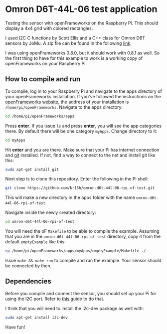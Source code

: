 Omron D6T-44L-06 test application
=================================

Testing the sensor with openFrameworks on the Raspberry Pi. This should display a 4x4 grid with colored rectangles.

I used I2C C functions by Scott Ellis and a C++ class for Omron D6T sensors by JoMu. A zip file can be found in the following [link](http://www.raspberrypi.org/forums/viewtopic.php?f=44&t=47465).

I was using openFrameworks 0.8.0, but it should work with 0.8.1 as well. So the first thing to have for this example to work is a working copy of openFrameworks on your Raspberry Pi.

How to compile and run
----------------------

To compile, log in to your Raspberry Pi and navigate to the apps directory of your openFrameworks installation. If you've followed the instructions on the [openFrameworks website](http://openframeworks.cc), the address of your installation is `/home/pi/openFrameworks`. Navigate to the apps directory:

```bash
cd /home/pi/openFrameworks/apps
```

Press **enter**. If you issue `ls` and press **enter**, you will see the app categories there. By default there will be one category `myApps`. Change directory to it:

```bash
cd myApps
```

Hit **enter** and you are there. Make sure that your Pi has internet connection and [git](http://git-scm.com) installed. If not, find a way to connect to the net and install git like this:

```bash
sudo apt-get install git
```

Next step is to clone this repository. Enter the following in the Pi shell:

```bash
git clone https://github.com/kr15h/omron-d6t-44l-06-rpi-of-test.git
```

This will make a new directory in the apps folder with the name `omron-d6t-44l-06-rpi-of-test`. 

Navigate inside the newly created directory:

```bash
cd omron-d6t-44l-06-rpi-of-test
```

You will need the oF `Makefile` to be able to compile the example. Assuming that you are in the `omron-d6t-44l-06-rpi-of-test` directory, copy it from the default `emptyExample` like this:

```bash
cp /home/pi/openFrameworks/apps/myApps/emptyExample/Makefile ./
```

Issue `make && make run` to compile and run the example. Your sensor should be connected by then.

Dependencies
------------

Before you compile and connect the sensor, you should set up your Pi for using the I2C port. Refer to [this](http://www.instructables.com/id/Raspberry-Pi-I2C-Python/) guide to do that.

I think that you will need to install the i2c-dev package as well with:

```bash
sudo apt-get install i2c-dev
```

Have fun!
